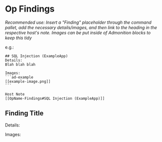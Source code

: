 # Op Findings
*Recommended use: Insert a "Finding" placeholder through the command pallet, add the necessary details/images, and then link to the heading in the respective host's note. Images can be put inside of Admonition blocks to keep this tidy*

e.g.:
```` 
## SQL Injection (ExampleApp)
Details:
Blah blah blah

Images:
```ad-example
[[example-image.png]]
```

Host Note
[[OpName-Findings#SQL Injection (ExampleApp)]]
````

## Finding Title
Details:

Images:

